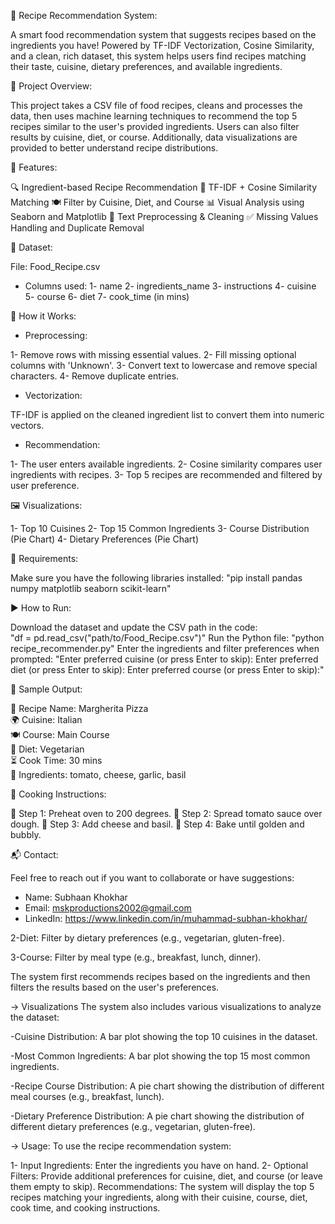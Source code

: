 🥘 Recipe Recommendation System:

A smart food recommendation system that suggests recipes based on the ingredients you have! Powered by TF-IDF Vectorization, Cosine Similarity, and a clean, rich dataset, this system helps users find recipes matching their taste, cuisine, dietary preferences, and available ingredients.

📂 Project Overview:

This project takes a CSV file of food recipes, cleans and processes the data, then uses machine learning techniques to recommend the top 5 recipes similar to the user's provided ingredients. Users can also filter results by cuisine, diet, or course. Additionally, data visualizations are provided to better understand recipe distributions.

🚀 Features:

🔍 Ingredient-based Recipe Recommendation
🧠 TF-IDF + Cosine Similarity Matching
🍽️ Filter by Cuisine, Diet, and Course
📊 Visual Analysis using Seaborn and Matplotlib
🧹 Text Preprocessing & Cleaning
✅ Missing Values Handling and Duplicate Removal

📁 Dataset:

File: Food_Recipe.csv

- Columns used:
1- name
2- ingredients_name
3- instructions
4- cuisine
5-  course
6- diet
7- cook_time (in mins)

🧪 How it Works:

- Preprocessing:

1- Remove rows with missing essential values.
2- Fill missing optional columns with 'Unknown'.
3- Convert text to lowercase and remove special characters.
4- Remove duplicate entries.

- Vectorization:
  
TF-IDF is applied on the cleaned ingredient list to convert them into numeric vectors.

- Recommendation:

1- The user enters available ingredients.
2- Cosine similarity compares user ingredients with recipes.
3- Top 5 recipes are recommended and filtered by user preference.

🖼️ Visualizations:

1- Top 10 Cuisines
2- Top 15 Common Ingredients
3- Course Distribution (Pie Chart)
4-  Dietary Preferences (Pie Chart)

📌 Requirements:

Make sure you have the following libraries installed:
          "pip install pandas numpy matplotlib seaborn scikit-learn"

▶️ How to Run:

Download the dataset and update the CSV path in the code:  
            "df = pd.read_csv("path/to/Food_Recipe.csv")"
Run the Python file:
              "python recipe_recommender.py"
Enter the ingredients and filter preferences when prompted:
              "Enter preferred cuisine (or press Enter to skip):
               Enter preferred diet (or press Enter to skip):
               Enter preferred course (or press Enter to skip):"

🔎 Sample Output:

🍕 Recipe Name: Margherita Pizza  
🌍 Cuisine: Italian  
🍽️ Course: Main Course  
🥗 Diet: Vegetarian  
⏳ Cook Time: 30 mins  
🛒 Ingredients: tomato, cheese, garlic, basil

📜 Cooking Instructions:

   🔹 Step 1: Preheat oven to 200 degrees.
   🔹 Step 2: Spread tomato sauce over dough.
   🔹 Step 3: Add cheese and basil.
   🔹 Step 4: Bake until golden and bubbly.
   

 📬 Contact:
 
Feel free to reach out if you want to collaborate or have suggestions:

  - Name: Subhaan Khokhar
  - Email: mskproductions2002@gmail.com
  - LinkedIn: https://www.linkedin.com/in/muhammad-subhan-khokhar/

              







2-Diet: Filter by dietary preferences (e.g., vegetarian, gluten-free).

3-Course: Filter by meal type (e.g., breakfast, lunch, dinner).

The system first recommends recipes based on the ingredients and then filters the results based on the user's preferences.

-> Visualizations
The system also includes various visualizations to analyze the dataset:

-Cuisine Distribution: A bar plot showing the top 10 cuisines in the dataset.

-Most Common Ingredients: A bar plot showing the top 15 most common ingredients.

-Recipe Course Distribution: A pie chart showing the distribution of different meal courses (e.g., breakfast, lunch).

-Dietary Preference Distribution: A pie chart showing the distribution of different dietary preferences (e.g., vegetarian, gluten-free).

-> Usage:
To use the recipe recommendation system:

1- Input Ingredients: Enter the ingredients you have on hand.
2- Optional Filters: Provide additional preferences for cuisine, diet, and course (or leave them empty to skip).
Recommendations: The system will display the top 5 recipes matching your ingredients, along with their cuisine, course, diet, cook time, and cooking instructions.
